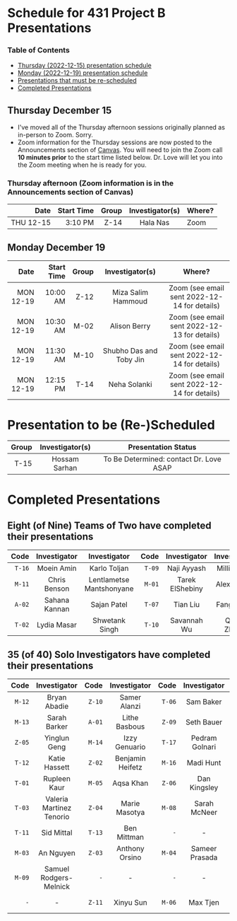 # Schedule for 431 Project B Presentations

### Table of Contents

- [Thursday (2022-12-15) presentation schedule](#thursday-december-15)
- [Monday (2022-12-19) presentation schedule](#monday-december-19)
- [Presentations that must be re-scheduled](#presentations-to-be-re-scheduled)
- [Completed Presentations](#completed-presentations)

## Thursday December 15

- I've moved all of the Thursday afternoon sessions originally planned as in-person to Zoom. Sorry.
- Zoom information for the Thursday sessions are now posted to the Announcements section of [Canvas](https://canvas.case.edu/). You will need to join the Zoom call **10 minutes prior** to the start time listed below. Dr. Love will let you into the Zoom meeting when he is ready for you.

### Thursday afternoon (Zoom information is in the Announcements section of Canvas)

Date | Start Time | Group | Investigator(s) | Where?
----: | ----: | ----: | :-----------------------------: | :----------------
THU 12-15 | 3:10 PM | Z-14 | Hala Nas | Zoom

## Monday December 19

Date | Start Time | Group | Investigator(s) | Where?
----: | ----: | ----: | :-----------------------------: | :----------------:
MON 12-19 | 10:00 AM | Z-12 | Miza Salim Hammoud | Zoom (see email sent 2022-12-14 for details)
MON 12-19 | 10:30 AM | M-02 | Alison Berry | Zoom (see email sent 2022-12-13 for details)
MON 12-19 | 11:30 AM | M-10 | Shubho Das and Toby Jin | Zoom (see email sent 2022-12-14 for details)
MON 12-19 | 12:15 PM | T-14 | Neha Solanki | Zoom (see email sent 2022-12-14 for details)

# Presentation to be (Re-)Scheduled

Group | Investigator(s) | Presentation Status
----: | :-----------------------------: | :--------------------: 
T-15 | Hossam Sarhan | To Be Determined: contact Dr. Love ASAP

# Completed Presentations

## Eight (of Nine) Teams of Two have completed their presentations

Code | Investigator | Investigator | Code | Investigator | Investigator
---: | :-----: | :-----: | ---: | :-----: | :-----:
`T-16` | Moein Amin | Karlo Toljan | `T-09` | Naji Ayyash | Millie Zhou
`M-11` | Chris Benson | Lentlametse Mantshonyane | `M-01` | Tarek ElShebiny | Alex Gurgis
`A-02` | Sahana Kannan | Sajan Patel | `T-07` | Tian Liu | Fang Wang
`T-02` | Lydia Masar | Shwetank Singh | `T-10` | Savannah Wu | Qihao Zhang 

## 35 (of 40) Solo Investigators have completed their presentations

Code | Investigator | Code | Investigator | Code | Investigator | Code | Investigator 
---: | :-----: | ---: | :-----: | ---: | :-----: | ---: | :-----: 
`M-12` | Bryan Abadie | `Z-10` | Samer Alanzi | `T-06` | Sam Baker | `Z-07` | Jules Joel Bakhos 
`M-13` | Sarah Barker | `A-01` | Lithe Basbous | `Z-09` | Seth Bauer | `-` | -  
`Z-05` | Yinglun Geng | `M-14` | Izzy Genuario | `T-17` | Pedram Golnari | `Z-13` | Sarah Grabinski 
`T-12` | Katie Hassett | `Z-02` | Benjamin Heifetz | `M-16` | Madi Hunt | `M-15` | Naveen Kannan 
`T-01` | Rupleen Kaur | `M-05` | Aqsa Khan | `Z-06` | Dan Kingsley | `M-17` | Keisi Kotobelli
`T-03` | Valeria Martinez Tenorio | `Z-04` | Marie Masotya | `M-08` | Sarah McNeer | `T-04` | Emiko Miller 
`T-11` | Sid Mittal | `T-13` | Ben Mittman | `-` | -  | `Z-08` | Anya Nazarenko 
`M-03` | An Nguyen | `Z-03` | Anthony Orsino | `M-04` | Sameer Prasada | `Z-01` | Kim Robbins 
`M-09` | Samuel Rodgers-Melnick | `-` | - | `-` | - | `T-08` | Faruk Senturk 
`-`  | - | `Z-11` | Xinyu Sun | `M-06` | Max Tjen | `T-05` | Meredith Zhang 

